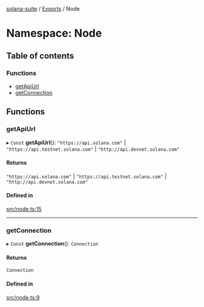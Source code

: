 [solana-suite](../README.md) / [Exports](../modules.md) / Node

# Namespace: Node

## Table of contents

### Functions

- [getApiUrl](Node.md#getapiurl)
- [getConnection](Node.md#getconnection)

## Functions

### getApiUrl

▸ `Const` **getApiUrl**(): ``"https://api.solana.com"`` \| ``"https://api.testnet.solana.com"`` \| ``"http://api.devnet.solana.com"``

#### Returns

``"https://api.solana.com"`` \| ``"https://api.testnet.solana.com"`` \| ``"http://api.devnet.solana.com"``

#### Defined in

[src/node.ts:15](https://github.com/fukaoi/solana-suite/blob/f1947cd/src/node.ts#L15)

___

### getConnection

▸ `Const` **getConnection**(): `Connection`

#### Returns

`Connection`

#### Defined in

[src/node.ts:9](https://github.com/fukaoi/solana-suite/blob/f1947cd/src/node.ts#L9)
